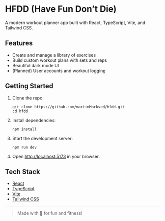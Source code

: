 # HFDD (Have Fun Don’t Die)

A modern workout planner app built with React, TypeScript, Vite, and Tailwind CSS.

## Features

- Create and manage a library of exercises
- Build custom workout plans with sets and reps
- Beautiful dark mode UI
- (Planned) User accounts and workout logging

## Getting Started

1. Clone the repo:
   ```
   git clone https://github.com/martinMorkved/hfdd.git
   cd hfdd
   ```

2. Install dependencies:
   ```
   npm install
   ```

3. Start the development server:
   ```
   npm run dev
   ```

4. Open [http://localhost:5173](http://localhost:5173) in your browser.

## Tech Stack

- [React](https://react.dev/)
- [TypeScript](https://www.typescriptlang.org/)
- [Vite](https://vitejs.dev/)
- [Tailwind CSS](https://tailwindcss.com/)

---

> Made with 💪 for fun and fitness!
